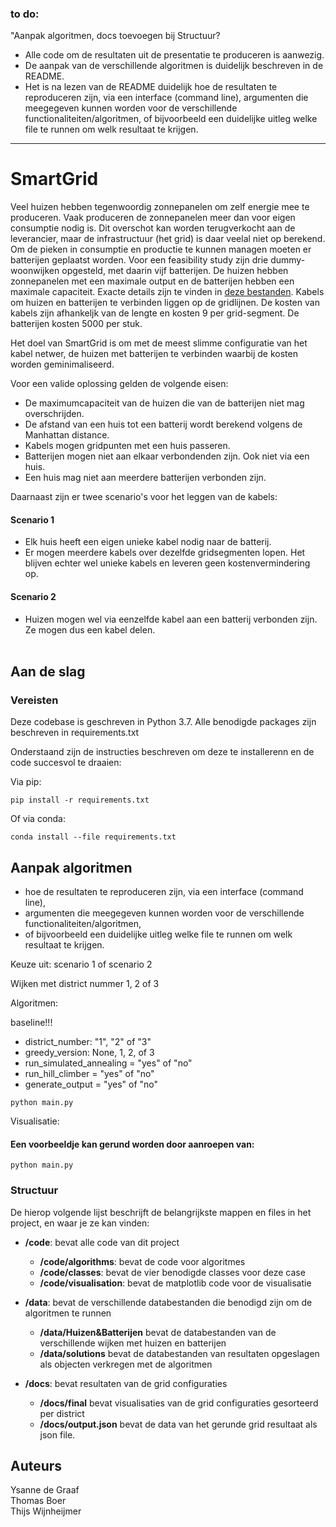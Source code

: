 ### to do:
"Aanpak algoritmen, docs toevoegen bij Structuur?
- Alle code om de resultaten uit de presentatie te produceren is aanwezig.
- De aanpak van de verschillende algoritmen is duidelijk beschreven in de README.
- Het is na lezen van de README duidelijk hoe de resultaten te reproduceren zijn, via een interface (command line), argumenten die meegegeven kunnen worden voor de verschillende functionaliteiten/algoritmen, of bijvoorbeeld een duidelijke uitleg welke file te runnen om welk resultaat te krijgen.


--------------------------------------------------------------------------------------------------------------------------------------------------------------------


# SmartGrid

Veel huizen hebben tegenwoordig zonnepanelen om zelf energie mee te produceren. Vaak produceren de zonnepanelen meer dan voor eigen consumptie nodig is. Dit overschot kan worden terugverkocht aan de leverancier, maar de infrastructuur (het grid) is daar veelal niet op berekend. Om de pieken in consumptie en productie te kunnen managen moeten er batterijen geplaatst worden. Voor een feasibility study zijn drie dummy-woonwijken opgesteld, met daarin vijf batterijen. De huizen hebben zonnepanelen met een maximale output en de batterijen hebben een maximale capaciteit. Exacte details zijn te vinden in [deze bestanden](https://github.com/Thomas61197/SmartGrid/tree/main/data/Huizen%26Batterijen). Kabels om huizen en batterijen te verbinden liggen op de gridlijnen. De kosten van kabels zijn afhankeljk van de lengte en kosten 9 per grid-segment. De batterijen kosten 5000 per stuk.

Het doel van SmartGrid is om met de meest slimme configuratie van het kabel netwer, de huizen met batterijen te verbinden waarbij de kosten worden geminimaliseerd. 

Voor een valide oplossing gelden de volgende eisen:<br>
- De maximumcapaciteit van de huizen die van de batterijen niet mag overschrijden.
- De afstand van een huis tot een batterij wordt berekend volgens de Manhattan distance. 
- Kabels mogen gridpunten met een huis passeren. 
- Batterijen mogen niet aan elkaar verbondenden zijn. Ook niet via een huis.
- Een huis mag niet aan meerdere batterijen verbonden zijn.


Daarnaast zijn er twee scenario's voor het leggen van de kabels:<br>
#### Scenario 1
- Elk huis heeft een eigen unieke kabel nodig naar de batterij.
- Er mogen meerdere kabels over dezelfde gridsegmenten lopen. Het blijven echter wel unieke kabels en leveren geen kostenvermindering op.

#### Scenario 2
- Huizen mogen wel via eenzelfde kabel aan een batterij verbonden zijn. Ze mogen dus een kabel delen.<br><br>


## Aan de slag

### Vereisten
Deze codebase is geschreven in Python 3.7. Alle benodigde packages zijn beschreven in requirements.txt 

Onderstaand zijn de instructies beschreven om deze te installerenn en de code succesvol te draaien:


Via pip:

```console
pip install -r requirements.txt
```


Of via conda:

```console
conda install --file requirements.txt
```

 ## Aanpak algoritmen 
 
- hoe de resultaten te reproduceren zijn, via een interface (command line), 
- argumenten die meegegeven kunnen worden voor de verschillende functionaliteiten/algoritmen, 
- of bijvoorbeeld een duidelijke uitleg welke file te runnen om welk resultaat te krijgen.<br>

 
Keuze uit: scenario 1 of scenario 2 

Wijken met district nummer 1, 2 of 3 

Algoritmen: 

baseline!!!

- district_number: "1", "2" of "3"
- greedy_version: None, 1, 2, of 3
- run_simulated_annealing = "yes" of "no"
- run_hill_climber = "yes" of "no"
- generate_output = "yes" of "no"

 ```console
python main.py
```

Visualisatie:



#### Een voorbeeldje kan gerund worden door aanroepen van:

 ```console
python main.py
```


### Structuur

De hierop volgende lijst beschrijft de belangrijkste mappen en files in het project, en waar je ze kan vinden:

- **/code**: bevat alle code van dit project
  - **/code/algorithms**: bevat de code voor algoritmes
  - **/code/classes**: bevat de vier benodigde classes voor deze case
  - **/code/visualisation**: bevat de matplotlib code voor de visualisatie<br>
  
- **/data**: bevat de verschillende databestanden die benodigd zijn om de algoritmen te runnen 
  - **/data/Huizen&Batterijen** bevat de databestanden van de verschillende wijken met huizen en batterijen
  - **/data/solutions** bevat de databestanden van resultaten opgeslagen als objecten verkregen met de algoritmen<br>

- **/docs**: bevat resultaten van de grid configuraties
  - **/docs/final** bevat visualisaties van de grid configuraties gesorteerd per district
  - **/docs/output.json** bevat de data van het gerunde grid resultaat als json file. <br>


## Auteurs
Ysanne de Graaf <br>
Thomas Boer <br>
Thijs Wijnheijmer <br>


